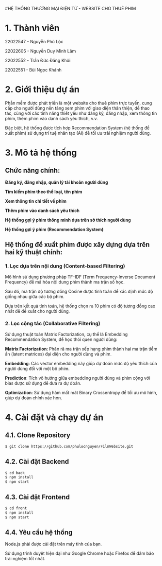 #HỆ THỐNG THƯƠNG MẠI ĐIỆN TỬ - WEBSITE CHO THUÊ PHIM

# 1. Thành viên

22022547 - Nguyễn Phú Lộc

22022605 - Nguyễn Duy Minh Lâm

22022552 - Trần Đức Đăng Khôi

22022551 - Bùi Ngọc Khánh

# 2. Giới thiệu dự án

Phần mềm được phát triển là một website cho thuê phim trực tuyến, cung cấp cho người dùng nền tảng xem phim với giao diện thân thiện, dễ thao tác, cùng với các tính năng thiết yếu như đăng ký, đăng nhập, xem thông tin phim, thêm phim vào danh sách yêu thích, v.v.

Đặc biệt, hệ thống được tích hợp Recommendation System (hệ thống đề xuất phim) sử dụng trí tuệ nhân tạo (AI) để tối ưu trải nghiệm người dùng.

# 3. Mô tả hệ thống

## Chức năng chính:

**Đăng ký, đăng nhập, quản lý tài khoản người dùng**

**Tìm kiếm phim theo thể loại, tên phim**

**Xem thông tin chi tiết về phim**

**Thêm phim vào danh sách yêu thích**

**Hệ thống gợi ý phim thông minh dựa trên sở thích người dùng**

**Hệ thống gợi ý phim (Recommendation System)**

## Hệ thống đề xuất phim được xây dựng dựa trên hai kỹ thuật chính:

### 1. Lọc dựa trên nội dung (Content-based Filtering)

Mô hình sử dụng phương pháp TF-IDF (Term Frequency-Inverse Document Frequency) để mã hóa nội dung phim thành ma trận số học.

Sau đó, ma trận độ tương đồng Cosine được tính toán để xác định mức độ giống nhau giữa các bộ phim.

Dựa trên kết quả tính toán, hệ thống chọn ra 10 phim có độ tương đồng cao nhất để đề xuất cho người dùng.

### 2. Lọc cộng tác (Collaborative Filtering)

Sử dụng thuật toán Matrix Factorization, cụ thể là Embedding Recommendation System, để học thói quen người dùng:

**Matrix Factorization**: Phân rã ma trận xếp hạng phim thành hai ma trận tiềm ẩn (latent matrices) đại diện cho người dùng và phim.

**Embedding**: Các vector embedding này giúp dự đoán mức độ yêu thích của người dùng đối với một bộ phim.

**Prediction**: Tích vô hướng giữa embedding người dùng và phim cộng với bias được sử dụng để đưa ra dự đoán.

**Optimization**: Sử dụng hàm mất mát Binary Crossentropy để tối ưu mô hình, giúp dự đoán chính xác hơn.

# 4. Cài đặt và chạy dự án

## 4.1. Clone Repository
```bash
$ git clone https://github.com/phulocnguyen/FilmWebsite.git
```
## 4.2. Cài đặt Backend
```bash
$ cd back
$ npm install
$ npm start
```
## 4.3. Cài đặt Frontend
```bash
$ cd front
$ npm install
$ npm start
```
## 4.4. Yêu cầu hệ thống

Node.js phải được cài đặt trên máy tính của bạn.

Sử dụng trình duyệt hiện đại như Google Chrome hoặc Firefox để đảm bảo trải nghiệm tốt nhất.
